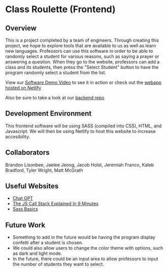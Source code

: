 # Class Roulette (Frontend)
## Overview

This is a project completed by a team of engineers. Through creating this project, we hope to explore tools that are available to us as well as learn new languages. Professors can use this software in order to be able to randomly select a student for various reasons, such as saying a prayer or answering a question. When they go to the website, professors can add a class and its students, then press the "Select Student" button to have the program randomly select a student from the list. 

View our [Software Demo Video](https://youtu.be/V8ApSF1IoQU) to see it in action or check out the [webapp hosted on Netlify](https://classroulette.netlify.app/)

Also be sure to take a look at our [backend repo](https://github.com/blissfulsaint/classroulette-BACKEND)

## Development Environment

This frontend software will be using SASS (compiled into CSS), HTML, and Javascript. We will then be using Netlify to host this website to increase accesibility.

## Collaborators

Brandon Lisonbee, Jaelee Jeong, Jacob Holst, Jeremiah Franco, Kaleb Bradford, Tyler Wright, Matt McGrath

## Useful Websites

- [Chat GPT](https://chat.openai.com/)
- [The JS Call Stack Explained In 9 Minutes](https://www.youtube.com/watch?v=W8AeMrVtFLY)
- [Sass Basics](https://sass-lang.com/guide/)

## Future Work

- Something to add in the future would be having the program display confetti after a student is chosen.
- We could also allow users to change the color theme with options, such as dark and light mode.
- In the future, there could be an input area to allow professors to input the number of students they want to select. 
